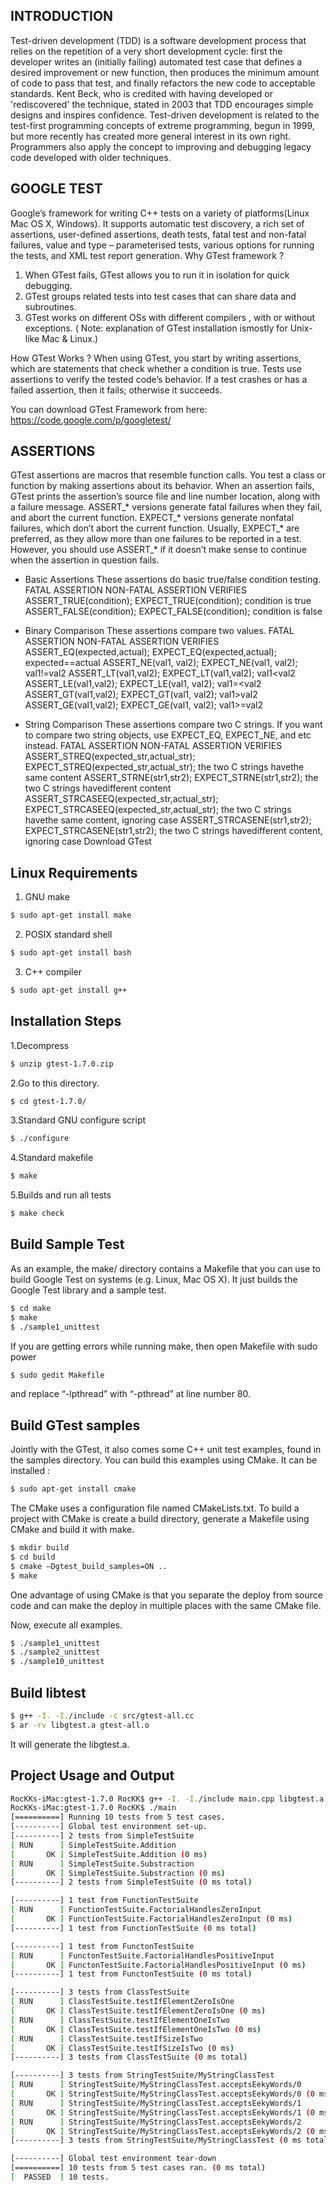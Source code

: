 INTRODUCTION
-------------

Test-driven development (TDD) is a software development process that relies on the repetition of a very short development cycle: first the developer writes an (initially failing) automated test case that defines a desired improvement or new function, then produces the minimum amount of code to pass that test, and finally refactors the new code to acceptable standards. Kent Beck, who is credited with having developed or 'rediscovered' the technique, stated in 2003 that TDD encourages simple designs and inspires confidence.
Test-driven development is related to the test-first programming concepts of extreme programming, begun in 1999, but more recently has created more general interest in its own right.
Programmers also apply the concept to improving and debugging legacy code developed with older techniques.

GOOGLE TEST
-------------

Google’s framework for writing C++ tests on a variety of platforms(Linux Mac OS X, Windows).
It supports automatic test discovery, a rich set of assertions, user-defined assertions, death tests, fatal test and non-fatal failures, value and type – parameterised tests, various options for running the tests, and XML test report generation.
Why GTest framework ?

1. When GTest fails, GTest allows you to run it in isolation for quick debugging.
2. GTest groups related tests into test cases that can share data and subroutines.
3. GTest works on different OSs with different compilers , with or without exceptions.
( Note: explanation of GTest installation ismostly for Unix-like Mac & Linux.)

How GTest Works ?
When using GTest, you start by writing assertions, which are statements that check whether a condition is true. Tests use assertions to verify the tested code’s behavior. If a test crashes or has a failed assertion, then it fails; otherwise it succeeds.

You can download GTest Framework from here: https://code.google.com/p/googletest/

ASSERTIONS
-------------

GTest assertions are macros that resemble function calls. You test a class or function by making assertions about its behavior. When an assertion fails, GTest prints the assertion’s source file and line number location, along with a failure message.
ASSERT_* versions generate fatal failures when they fail, and abort the current function.
EXPECT_* versions generate nonfatal failures, which don’t abort the current function.
Usually, EXPECT_* are preferred, as they allow more than one failures to be reported in a test. However, you should use ASSERT_*  if it doesn’t make sense to continue when the assertion in question fails.

- Basic Assertions
These assertions do basic true/false condition testing.
FATAL ASSERTION	NON-FATAL ASSERTION	VERIFIES
ASSERT_TRUE(condition);	EXPECT_TRUE(condition);	condition is true
ASSERT_FALSE(condition);	EXPECT_FALSE(condition);	condition is false

- Binary Comparison
These assertions compare two values.
FATAL ASSERTION	NON-FATAL ASSERTION	VERIFIES
ASSERT_EQ(expected,actual);	EXPECT_EQ(expected,actual);	expected==actual
ASSERT_NE(val1, val2);	EXPECT_NE(val1, val2);	val1!=val2
ASSERT_LT(val1,val2);	EXPECT_LT(val1,val2);	val1<val2
ASSERT_LE(val1,val2);	EXPECT_LE(val1, val2);	val1=<val2
ASSERT_GT(val1,val2);	EXPECT_GT(val1, val2);	val1>val2
ASSERT_GE(val1,val2);	EXPECT_GE(val1, val2);	val1>=val2

- String Comparison
These assertions compare two C strings. If you want to compare two string objects, use EXPECT_EQ, EXPECT_NE, and etc instead.
FATAL ASSERTION	NON-FATAL ASSERTION	VERIFIES
ASSERT_STREQ(expected_str,actual_str);	EXPECT_STREQ(expected_str,actual_str);	the two C strings havethe same content
ASSERT_STRNE(str1,str2);	EXPECT_STRNE(str1,str2);	the two C strings havedifferent content
ASSERT_STRCASEEQ(expected_str,actual_str);	EXPECT_STRCASEEQ(expected_str,actual_str);	the two C strings havethe same content, ignoring case
ASSERT_STRCASENE(str1,str2);	EXPECT_STRCASENE(str1,str2);	the two C strings havedifferent content, ignoring case
Download GTest


Linux Requirements
-------------

1. GNU  make
```BASH
$ sudo apt-get install make
```
2. POSIX standard shell
```BASH
$ sudo apt-get install bash
```
3. C++ compiler
```BASH
$ sudo apt-get install g++
```

Installation Steps
-------------

1.Decompress
```BASH
$ unzip gtest-1.7.0.zip
```
2.Go to this directory.
```BASH
$ cd gtest-1.7.0/
```
3.Standard GNU configure script
```BASH
$ ./configure
```
4.Standard makefile
```BASH
$ make
```
5.Builds and run all tests
```BASH
$ make check
```

Build Sample Test
-------------

As an example, the make/ directory contains a Makefile that you can use to build Google Test on systems (e.g. Linux, Mac OS X). It just builds the Google Test library and a sample test.
```BASH
$ cd make
$ make
$ ./sample1_unittest
```
If you are getting errors while running make, then open Makefile with sudo power
```BASH
$ sudo gedit Makefile
```
and replace “-lpthread” with “-pthread” at line number 80.

Build GTest samples
-------------
Jointly with the GTest, it also comes some C++ unit test examples, found in the samples directory. You can build this examples using CMake. It can be installed :
```BASH
$ sudo apt-get install cmake
```
The CMake uses a configuration file named CMakeLists.txt. To build a project with CMake is create a build directory, generate a Makefile using CMake and build it with make.
```BASH
$ mkdir build
$ cd build
$ cmake –Dgtest_build_samples=ON ..
$ make
```

One advantage of using CMake is that you separate the deploy from source code and can make the deploy in multiple places with the same CMake file.

Now, execute all examples.
```BASH
$ ./sample1_unittest
$ ./sample2_unittest
$ ./sample10_unittest
```

Build libtest
-------------
```BASH
$ g++ -I. -I./include -c src/gtest-all.cc
$ ar -rv libgtest.a gtest-all.o
```

It will generate the libgtest.a.


Project Usage and Output
-------------
```BASH
RocKKs-iMac:gtest-1.7.0 RocKK$ g++ -I. -I./include main.cpp libgtest.a -lpthread -o main
RocKKs-iMac:gtest-1.7.0 RocKK$ ./main
[==========] Running 10 tests from 5 test cases.
[----------] Global test environment set-up.
[----------] 2 tests from SimpleTestSuite
[ RUN      ] SimpleTestSuite.Addition
[       OK ] SimpleTestSuite.Addition (0 ms)
[ RUN      ] SimpleTestSuite.Substraction
[       OK ] SimpleTestSuite.Substraction (0 ms)
[----------] 2 tests from SimpleTestSuite (0 ms total)

[----------] 1 test from FunctionTestSuite
[ RUN      ] FunctionTestSuite.FactorialHandlesZeroInput
[       OK ] FunctionTestSuite.FactorialHandlesZeroInput (0 ms)
[----------] 1 test from FunctionTestSuite (0 ms total)

[----------] 1 test from FunctonTestSuite
[ RUN      ] FunctonTestSuite.FactorialHandlesPositiveInput
[       OK ] FunctonTestSuite.FactorialHandlesPositiveInput (0 ms)
[----------] 1 test from FunctonTestSuite (0 ms total)

[----------] 3 tests from ClassTestSuite
[ RUN      ] ClassTestSuite.testIfElementZeroIsOne
[       OK ] ClassTestSuite.testIfElementZeroIsOne (0 ms)
[ RUN      ] ClassTestSuite.testIfElementOneIsTwo
[       OK ] ClassTestSuite.testIfElementOneIsTwo (0 ms)
[ RUN      ] ClassTestSuite.testIfSizeIsTwo
[       OK ] ClassTestSuite.testIfSizeIsTwo (0 ms)
[----------] 3 tests from ClassTestSuite (0 ms total)

[----------] 3 tests from StringTestSuite/MyStringClassTest
[ RUN      ] StringTestSuite/MyStringClassTest.acceptsEekyWords/0
[       OK ] StringTestSuite/MyStringClassTest.acceptsEekyWords/0 (0 ms)
[ RUN      ] StringTestSuite/MyStringClassTest.acceptsEekyWords/1
[       OK ] StringTestSuite/MyStringClassTest.acceptsEekyWords/1 (0 ms)
[ RUN      ] StringTestSuite/MyStringClassTest.acceptsEekyWords/2
[       OK ] StringTestSuite/MyStringClassTest.acceptsEekyWords/2 (0 ms)
[----------] 3 tests from StringTestSuite/MyStringClassTest (0 ms total)

[----------] Global test environment tear-down
[==========] 10 tests from 5 test cases ran. (0 ms total)
[  PASSED  ] 10 tests.
```

